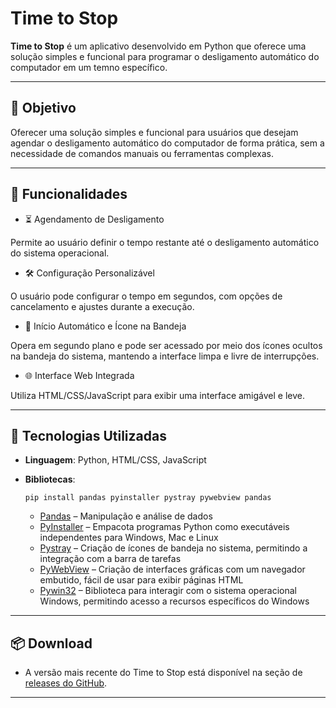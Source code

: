 # Time to Stop

**Time to Stop** é um aplicativo desenvolvido em Python que oferece uma solução simples e funcional para programar o desligamento automático do computador em um temno específico.

---

## 🎯 Objetivo

Oferecer uma solução simples e funcional para usuários que desejam agendar o desligamento automático do computador de forma prática, sem a necessidade de comandos manuais ou ferramentas complexas.

---

## 🚀 Funcionalidades
- ⏳ Agendamento de Desligamento
  
Permite ao usuário definir o tempo restante até o desligamento automático do sistema operacional.

- 🛠️ Configuração Personalizável
  
O usuário pode configurar o tempo em segundos, com opções de cancelamento e ajustes durante a execução.

- 🔕 Início Automático e Ícone na Bandeja
  
Opera em segundo plano e pode ser acessado por meio dos ícones ocultos na bandeja do sistema, mantendo a interface limpa e livre de interrupções.

- 🌐 Interface Web Integrada
  
Utiliza HTML/CSS/JavaScript para exibir uma interface amigável e leve.


---

## 🔧 Tecnologias Utilizadas

- **Linguagem**: Python, HTML/CSS, JavaScript
- **Bibliotecas**:
  ```
  pip install pandas pyinstaller pystray pywebview pandas 
  ``` 
  
  - [Pandas](https://pandas.pydata.org/) – Manipulação e análise de dados
  - [PyInstaller](https://www.pyinstaller.org/) – Empacota programas Python como executáveis independentes para Windows, Mac e Linux
  - [Pystray](https://pystray.readthedocs.io/) – Criação de ícones de bandeja no sistema, permitindo a integração com a barra de tarefas
  - [PyWebView](https://pywebview.flowrl.com/) – Criação de interfaces gráficas com um navegador embutido, fácil de usar para exibir páginas HTML
  - [Pywin32](https://pypi.org/project/pywin32/) – Biblioteca para interagir com o sistema operacional Windows, permitindo acesso a recursos específicos do Windows

---

## 📦 Download

- A versão mais recente do Time to Stop está disponível na seção de [releases do GitHub](https://github.com/emerson-front/time-to-stop/releases).

---
